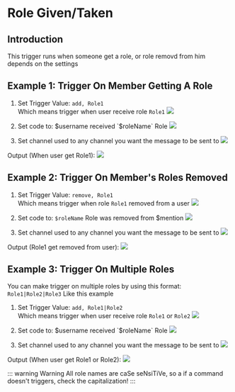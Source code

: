 # Role Given/Taken 

## Introduction
This trigger runs when someone get a role, or role removd from him depends on the settings

## Example 1: Trigger On Member Getting A Role
1. Set Trigger Value: `add, Role1`\
Which means trigger when user receive role `Role1`
![](https://i.imgur.com/MevZIW3.png)

2. Set code to: $username received `$roleName` Role
![](https://i.imgur.com/WezSkrK.png)

3. Set channel used to any channel you want the message to be sent to
![](https://i.imgur.com/sUgGUAc.png)

Output (When user get Role1):
![](https://i.imgur.com/0PYZ2pA.png)


## Example 2: Trigger On Member's Roles Removed
1. Set Trigger Value: `remove, Role1`\
Which means trigger when role `Role1` removed from a user
![](https://i.imgur.com/dt0kSdJ.png)

2. Set code to: `$roleName` Role was removed from $mention
![](https://i.imgur.com/yqZAk54.png)

3. Set channel used to any channel you want the message to be sent to
![](https://i.imgur.com/sUgGUAc.png)

Output (Role1 get removed from user):
![](https://i.imgur.com/UbKVguz.png)

## Example 3: Trigger On Multiple Roles
You can make trigger on multiple roles by using this format: `Role1|Role2|Role3`
Like this example
1. Set Trigger Value: `add, Role1|Role2`\
Which means trigger when user receive role `Role1` or `Role2`
![](https://i.imgur.com/3X3aFyJ.png)

2. Set code to: $username received `$roleName` Role
![](https://i.imgur.com/WezSkrK.png)

3. Set channel used to any channel you want the message to be sent to
![](https://i.imgur.com/sUgGUAc.png)

Output (When user get Role1 or Role2):
![](https://i.imgur.com/UpUZYbA.png)

::: warning Warning
All role names are caSe seNsiTiVe, so a if a command doesn't triggers, check the capitalization!
:::

